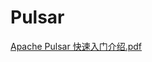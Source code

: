 # Pulsar 
[Apache Pulsar 快速入门介绍.pdf](https://github.com/ronaldocan/Mzsk/files/7567488/Apache.Pulsar.pdf)
